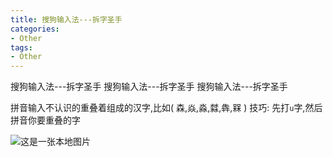 ```yaml
---
title: 搜狗输入法---拆字圣手
categories: 
- Other
tags:
- Other
---
```

搜狗输入法---拆字圣手
搜狗输入法---拆字圣手
搜狗输入法---拆字圣手

拼音输入不认识的重叠着组成的汉字,比如( 森,焱,淼,㵘,犇,槑 )
技巧: 先打`u`字,然后拼音你要重叠的字


![这是一张本地图片](/img/other/sougou.png "这是一张本地图片")

























